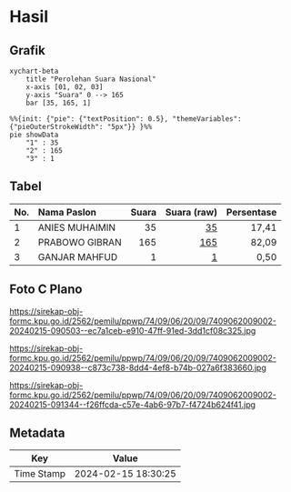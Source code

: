 # Hasil

## Grafik

```mermaid
xychart-beta
    title "Perolehan Suara Nasional"
    x-axis [01, 02, 03]
    y-axis "Suara" 0 --> 165
    bar [35, 165, 1]
```

```mermaid
%%{init: {"pie": {"textPosition": 0.5}, "themeVariables": {"pieOuterStrokeWidth": "5px"}} }%%
pie showData
    "1" : 35
    "2" : 165
    "3" : 1
```

## Tabel

| No. | Nama Paslon    | Suara | Suara (raw) | Persentase |
|:--- |:-------------- | -----:| -----------:| ----------:|
| 1   | ANIES MUHAIMIN | 35    | [35][p-1]   | 17,41      |
| 2   | PRABOWO GIBRAN | 165   | [165][p-2]  | 82,09      |
| 3   | GANJAR MAHFUD  | 1     | [1][p-3]    | 0,50       |


[p-1]: https://github.com/gigit-pemilu/pemilu-2024/blob/main/pilpres/hitung-suara/sub/74-sulawesi-tenggara/sub/09-konawe-utara/sub/06-lembo/sub/2009-pasir-putih/sub/002-tps/sub/paslon-1.txt
[p-2]: https://github.com/gigit-pemilu/pemilu-2024/blob/main/pilpres/hitung-suara/sub/74-sulawesi-tenggara/sub/09-konawe-utara/sub/06-lembo/sub/2009-pasir-putih/sub/002-tps/sub/paslon-2.txt
[p-3]: https://github.com/gigit-pemilu/pemilu-2024/blob/main/pilpres/hitung-suara/sub/74-sulawesi-tenggara/sub/09-konawe-utara/sub/06-lembo/sub/2009-pasir-putih/sub/002-tps/sub/paslon-3.txt

## Foto C Plano

https://sirekap-obj-formc.kpu.go.id/2562/pemilu/ppwp/74/09/06/20/09/7409062009002-20240215-090503--ec7a1ceb-e910-47ff-91ed-3dd1cf08c325.jpg

https://sirekap-obj-formc.kpu.go.id/2562/pemilu/ppwp/74/09/06/20/09/7409062009002-20240215-090938--c873c738-8dd4-4ef8-b74b-027a6f383660.jpg

https://sirekap-obj-formc.kpu.go.id/2562/pemilu/ppwp/74/09/06/20/09/7409062009002-20240215-091344--f26ffcda-c57e-4ab6-97b7-f4724b624f41.jpg


## Metadata

| Key        | Value               |
| ---------- | ------------------- |
| Time Stamp | 2024-02-15 18:30:25 |



